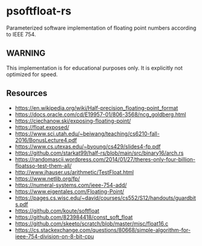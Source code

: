 # psoftfloat-rs
Parameterized software implementation of floating point numbers according to IEEE 754.

## WARNING
This implementation is for educational purposes only. It is explicitly not optimized for speed.

## Resources
- https://en.wikipedia.org/wiki/Half-precision_floating-point_format
- https://docs.oracle.com/cd/E19957-01/806-3568/ncg_goldberg.html
- https://ciechanow.ski/exposing-floating-point/
- https://float.exposed/
- https://www.sci.utah.edu/~beiwang/teaching/cs6210-fall-2016/BonusLecture4.pdf
- https://www.cs.utexas.edu/~byoung/cs429/slides4-fp.pdf
- https://github.com/starkat99/half-rs/blob/main/src/binary16/arch.rs
- https://randomascii.wordpress.com/2014/01/27/theres-only-four-billion-floatsso-test-them-all/
- http://www.jhauser.us/arithmetic/TestFloat.html
- https://www.netlib.org/fp/
- https://numeral-systems.com/ieee-754-add/
- https://www.eigentales.com/Floating-Point/
- https://pages.cs.wisc.edu/~david/courses/cs552/S12/handouts/guardbits.pdf
- https://github.com/koute/softfloat
- https://github.com/823984418/const_soft_float
- https://github.com/skeeto/scratch/blob/master/misc/float16.c
- https://cs.stackexchange.com/questions/80668/simple-algorithm-for-ieee-754-division-on-8-bit-cpu
